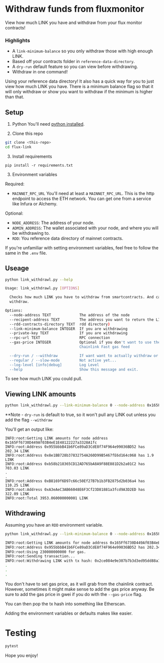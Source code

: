 # Withdraw funds from fluxmonitor

View how much LINK you have and withdraw from your flux monitor contracts!

### Highlights

- A `link-minimum-balance` so you only withdraw those with high enough LINK.
- Based off your contracts folder in `reference-data-directory`.
- A `dry-run` default feature so you can view before withdrawing. 
- Withdraw in one command!

Using your reference data directory! It also has a quick way for you to just view how much LINK you have. There is a minimum balance flag so that it will only withdraw or show you want to withdraw if the minimum is higher than that.

## Setup

1. Python
You'll need [python installed](https://www.python.org/downloads/).

2. Clone this repo

```bash
git clone <this-repo>
cd flux-link
```

3. Install requirements
```
pip install -r requirements.txt
```
3. Environment variables

Required:
- `MAINNET_RPC_URL`
You'll need at least a `MAINNET_RPC_URL`. This is the http endpoint to access the ETH network. You can get one from a service like Infura or Alchemy. 

Optional:
- `NODE_ADDRESS`: The address of your node.
- `ADMIN_ADDRESS`: The wallet associated with your node, and where you will be withdrawing to. 
- `RDD`: You reference data directory of mainnet contracts.

If you're unfamiliar with setting environment variables, feel free to follow the same in the `.env` file. 


## Useage
```bash
python link_withdrawl.py --help

Usage: link_withdrawl.py [OPTIONS]

  Checks how much LINK you have to withdraw from smartcontracts. And can
  withdraw.

Options:
  --node-address TEXT             The address of the node
  --recipent-address TEXT         The address you want to return the LINK to
  --rdd-contracts-directory TEXT  rdd directory)
  --link-minimum-balance INTEGER  If you are withdrawing
  --private-key TEXT              If you are withdrawing
  --rpc-url TEXT                  RPC connection
  --gas-price INTEGER             Optional if you don't want to use the
                                  Chainlink Fast gas feed

  --dry-run / --withdraw          If want want to actually withdraw or not
  --regular / --slow-mode         Not active yet...
  --log-level [info|debug]        Log Level
  --help                          Show this message and exit.
```
To see how much LINK you could pull.

## Viewing LINK amounts

```bash
python link_withdrawl.py --link-minimum-balance 0 --node-address 0x165Ff6730D449Af03B4eE1E48122227a3328A1fc --rdd-contracts-directory /Users/patrick/code/reference-data-directory/mainnet/contracts/
```
**Note - `dry-run` is default to true, so it won't pull any LINK out unless you add the flag `--withdraw`

You'll get an output like:

```
INFO:root:Getting LINK amounts for node address 0x165Ff6730D449Af03B4eE1E48122227a3328A1fc
INFO:root:Address 0x955bbbB41b6FCe89aD3CdE8f74F964e99036BD52 has 202.34 LINK
INFO:root:Address 0x8e1BB728b37832754A260D99B5467fE6d164c068 has 1.9 LINK
INFO:root:Address 0xb58b218365CD12AD765bA8A9F88E881D2b2a01C2 has 703.03 LINK
.
.
INFO:root:Address 0xB8169f6D97c66c50Ef27B7b1b3FB2875d2b036a4 has 110.25 LINK
INFO:root:Address 0xA3eAeC3AB66048E6F3Cf23D81881a3fcd9A3D2ED has 322.09 LINK
INFO:root:Total 3953.060000000001 LINK
```

## Withdrawing

Assuming you have an `RDD` environment variable. 

```bash
python link_withdrawl.py --link-minimum-balance 0 --node-address 0x165Ff6730D449Af03B4eE1E48122227a3328A1fc --recipent-address 888888888888 --private-key 777777777777777 --withdraw

INFO:root:Getting LINK amounts for node address 0x165Ff6730D449Af03B4eE1E48122227a3328A1fc
INFO:root:Address 0x955bbbB41b6FCe89aD3CdE8f74F964e99036BD52 has 202.34 LINK
INFO:root:Using 230000000000 for gas.
INFO:root:Sending transaction...
INFO:root:Withdrawing LINK with tx hash: 0x2ce084e9e307b7b3d3ed95dd88a194c001766716ef1cbae9582971f7f8faf5fc
.
.
.
```
You don't have to set gas price, as it will grab from the chainlink contract. However, sometimes it might make sense to add the gas price anyway. Be sure to add the gas price in gwei if you do with the `--gas-price` flag. 

You can then pop the tx hash into something like Etherscan. 

Adding the environment variables or defaults makes like easier.

# Testing

```bash
pytest
```

Hope you enjoy!
